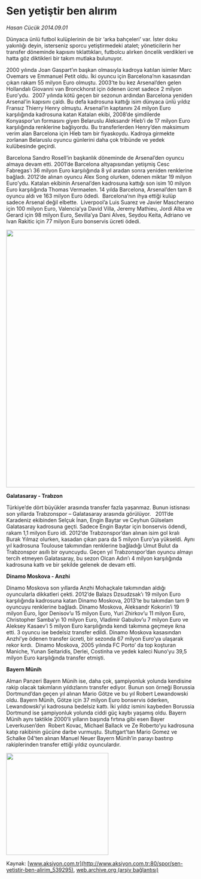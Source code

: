 # Sen yetiştir ben alırım

*Hasan Cücük 2014.09.01*

<div class="pNewsDetailMainContent" itemprop="articleBody">
 <p>
  Dünyaca ünlü futbol kulüplerinin de bir ‘arka bahçeleri’ var. İster doku yakınlığı deyin, isterseniz sporcu yetiştirmedeki atalet; yöneticilerin her transfer döneminde kapısını tıklattıkları, futbolcu alırken öncelik verdikleri ve hatta göz diktikleri bir takım mutlaka bulunuyor.
 </p>
 <p>
  2000 yılında Joan Gaspart’ın başkan olmasıyla kadroya katılan isimler Marc Ovemars ve Emmanuel Petit oldu. İki oyuncu için Barcelona’nın kasasından çıkan rakam 55 milyon Euro olmuştu. 2003’te bu kez Arsenal’den gelen Hollandalı Giovanni van Bronckhorst için ödenen ücret sadece 2 milyon Euro’ydu.  2007 yılında kötü geçen bir sezonun ardından Barcelona yeniden Arsenal’in kapısını çaldı. Bu defa kadrosuna kattığı isim dünyaca ünlü yıldız Fransız Thierry Henry olmuştu. Arsenal’in kaptanını 24 milyon Euro karşılığında kadrosuna katan Katalan ekibi, 2008’de şimdilerde Konyaspor’un formasını giyen Belaruslu Aleksandr Hleb’i de 17 milyon Euro karşılığında renklerine bağlıyordu. Bu transferlerden Henry’den maksimum verim alan Barcelona için Hleb tam bir fiyaskoydu. Kadroya girmekte zorlanan Belaruslu oyuncu günlerini daha çok tribünde ve yedek kulübesinde geçirdi.
 </p>
 <p>
  Barcelona Sandro Rosell’in başkanlık döneminde de Arsenal’den oyuncu almaya devam etti. 2001’de Barcelona altyapısından yetişmiş Cesc Fabregas’ı 36 milyon Euro karşılığında 8 yıl aradan sonra yeniden renklerine bağladı. 2012’de alınan oyuncu Alex Song olurken, ödenen miktar 19 milyon Euro’ydu. Katalan ekibinin Arsenal’den kadrosuna kattığı son isim 10 milyon Euro karşılığında Thomas Vermaelen. 14 yılda Barcelona, Arsenal’den tam 8 oyuncu aldı ve 163 milyon Euro ödedi.  Barcelona’nın ihya ettiği kulüp sadece Arsenal değil elbette.  Liverpool’a Luis Suarez ve Javier Mascherano için 100 milyon Euro, Valencia’ya David Villa, Jeremy Mathieu, Jordi Alba ve Gerard için 98 milyon Euro, Sevilla’ya Dani Alves, Seydou Keita, Adriano ve Ivan Rakitic için 77 milyon Euro bonservis ücreti ödedi.
 </p>
 <p>
  <img alt="" height="689" src="http://web.archive.org/web/20141209071709im_/http://medya.aksiyon.com.tr/aksiyon/2014/09/01/sen-yetistir3.jpg"/>
 </p>
 <p>
  <strong>
   Galatasaray - Trabzon
  </strong>
 </p>
 <p>
  Türkiye’de dört büyükler arasında transfer fazla yaşanmaz. Bunun istisnası son yıllarda Trabzonspor – Galatasaray arasında görülüyor.   2011’de Karadeniz ekibinden Selçuk İnan, Engin Baytar ve Ceyhun Gülselam Galatasaray kadrosuna geçti. Sadece Engin Baytar için bonservis ödendi, rakam 1,1 milyon Euro idi. 2012’de Trabzonspor’dan alınan isim gol kralı Burak Yılmaz olurken, kasadan çıkan para da 5 milyon Euro’ya yükseldi. Aynı yıl kadrosuna Toulouse takımından renklerine bağladığı Umut Bulut da Trabzonspor asıllı bir oyuncuydu. Geçen yıl Trabzonspor’dan oyuncu almayı tercih etmeyen Galatasaray, bu sezon Olcan Adın’ı 4 milyon karşılığında kadrosuna kattı ve bir şekilde gelenek de devam etti.
 </p>
 <p>
  <strong>
   Dinamo Moskova - Anzhi
  </strong>
 </p>
 <p>
  Dinamo Moskova son yıllarda Anzhi Mohaçkale takımından aldığı oyuncularla dikkatleri çekti. 2012’de Balazs Dzsudzsak’ı 19 milyon Euro karşılığında kadrosuna katan Dinamo Moskova, 2013’te bu takımdan tam 9 oyuncuyu renklerine bağladı. Dinamo Moskova, Aleksandr Kokorin’i 19 milyon Euro, İgor Denisov’u 15 milyon Euro, Yuri Zhirkov’u 11 milyon Euro, Christopher Samba’yı 10 milyon Euro, Vladimir Gabulov’u 7 milyon Euro ve Aleksey Kasaev’i 5 milyon Euro karşılığında kendi takımına geçmeye ikna etti. 3 oyuncu ise bedelsiz transfer edildi. Dinamo Moskova kasasından Anzhi’ye ödenen transfer ücreti, bir sezonda 67 milyon Euro’ya ulaşarak rekor kırdı.  Dinamo Moskova, 2005 yılında FC Porto’ da top koşturan Maniche, Yunan Seitaridis, Derlei, Costinha ve yedek kaleci Nuno’yu 39,5 milyon Euro karşılığında transfer etmişti.
 </p>
 <p>
  <strong>
   Bayern Münih
  </strong>
 </p>
 <p>
  Alman Panzeri Bayern Münih ise, daha çok, şampiyonluk yolunda kendisine rakip olacak takımların yıldızlarını transfer ediyor. Bunun son örneği Borussia Dortmund’dan geçen yıl alınan Mario Götze ve bu yıl Robert Lewandowski oldu. Bayern Münih, Götze için 37 milyon Euro bonservis öderken, Lewandowski’yi kadrosuna bedelsiz kattı. İki yıldız ismini kaybeden Borussia Dortmund ise şampiyonluk yolunda ciddi güç kaybı yaşamış oldu. Bayern Münih aynı taktikle 2000’li yılların başında fırtına gibi esen Bayer Leverkusen’den  Robert Kovac, Michael Ballack ve Ze Roberto’yu kadrosuna katıp rakibinin gücüne darbe vurmuştu. Stuttgart’tan Mario Gomez ve Schalke 04’ten alınan Manuel Neuer Bayern Münih’in parayı bastırıp rakiplerinden transfer ettiği yıldız oyunculardır.
 </p>
 <p>
  <img alt="" height="273" src="http://web.archive.org/web/20141209071709im_/http://medya.aksiyon.com.tr/aksiyon/2014/09/01/sen-yetistir2.jpg"/>
 </p>
</div>


Kaynak: [www.aksiyon.com.tr](http://www.aksiyon.com.tr:80/spor/sen-yetistir-ben-alirim_539295), [web.archive.org (arşiv bağlantısı)](http://web.archive.org/web/20141209071709/http://www.aksiyon.com.tr:80/spor/sen-yetistir-ben-alirim_539295)
